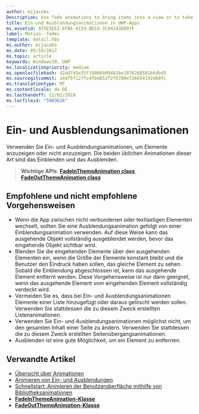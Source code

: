 ```yaml
---
author: mijacobs
Description: Use fade animations to bring items into a view or to take items out of a view. The two common fade animations are fade-in and fade-out.
title: Ein-und Ausblendungsanimationen in UWP-Apps
ms.assetid: 975E5EE3-EFBE-4159-8D10-3C94143DD07F
label: Motion--fades
template: detail.hbs
ms.author: mijacobs
ms.date: 05/19/2017
ms.topic: article
keywords: Windows10, UWP
ms.localizationpriority: medium
ms.openlocfilehash: d2a9745e35f19066b094b2be187620858166dbd5
ms.sourcegitcommit: 144f5f127fc4fbd852f2f6780ef26054192d68fc
ms.translationtype: MT
ms.contentlocale: de-DE
ms.lasthandoff: 11/02/2018
ms.locfileid: "5983626"
---
```

# <a name="fade-animations"></a>Ein- und Ausblendungsanimationen



Verwenden Sie Ein- und Ausblendungsanimationen, um Elemente anzuzeigen oder nicht anzuzeigen. Die beiden üblichen Animationen dieser Art sind das Einblenden und das Ausblenden.

> **Wichtige APIs**: [**FadeInThemeAnimation class**](https://msdn.microsoft.com/library/windows/apps/br210298), [**FadeOutThemeAnimation class**](https://msdn.microsoft.com/library/windows/apps/br210302)


## <a name="dos-and-donts"></a>Empfohlene und nicht empfohlene Vorgehensweisen


-   Wenn die App zwischen nicht verbundenen oder textlastigen Elementen wechselt, sollten Sie eine Ausblendungsanimation gefolgt von einer Einblendungsanimation verwenden. Auf diese Weise kann das ausgehende Objekt vollständig ausgeblendet werden, bevor das eingehende Objekt sichtbar wird.
-   Blenden Sie die eingehenden Elemente über den ausgehenden Elementen ein, wenn die Größe der Elemente konstant bleibt und die Benutzer den Eindruck haben sollen, das gleiche Element zu sehen. Sobald die Einblendung abgeschlossen ist, kann das ausgehende Element entfernt werden. Diese Vorgehensweise ist nur dann geeignet, wenn das ausgehende Element vom eingehenden Element vollständig verdeckt wird.
-   Vermeiden Sie es, dass bei Ein- und Ausblendungsanimationen Elemente einer Liste hinzugefügt oder daraus gelöscht werden sollen. Verwenden Sie stattdessen die zu diesem Zweck erstellten Listenanimationen.
-   Verwenden Sie Ein- und Ausblendungsanimationen möglichst nicht, um den gesamten Inhalt einer Seite zu ändern. Verwenden Sie stattdessen die zu diesem Zweck erstellten Seitenübergangsanimationen.
-   Ausblenden ist eine gute Möglichkeit, um ein Element zu entfernen.
## <a name="related-articles"></a>Verwandte Artikel

* [Übersicht über Animationen](https://msdn.microsoft.com/library/windows/apps/mt187350)
* [Animieren von Ein- und Ausblendungen](https://msdn.microsoft.com/library/windows/apps/xaml/jj649429)
* [Schnellstart: Animieren der Benutzeroberfläche mithilfe von Bibliotheksanimationen](https://msdn.microsoft.com/library/windows/apps/xaml/hh452703)
* [**FadeInThemeAnimation-Klasse**](https://msdn.microsoft.com/library/windows/apps/br210298)
* [**FadeOutThemeAnimation-Klasse**](https://msdn.microsoft.com/library/windows/apps/br210302)

 

 




